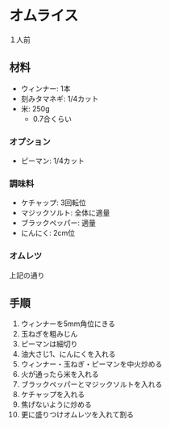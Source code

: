 # オムライス

１人前

## 材料

* ウィンナー: 1本
* 刻みタマネギ: 1/4カット
* 米: 250g
    * 0.7合くらい

### オプション

* ピーマン: 1/4カット

### 調味料

* ケチャップ: 3回転位
* マジックソルト: 全体に適量
* ブラックペッパー: 適量
* にんにく: 2cm位

### オムレツ

上記の通り

## 手順

1. ウィンナーを5mm角位にきる
1. 玉ねぎを粗みじん
1. ピーマンは細切り
1. 油大さじ1、にんにくを入れる
1. ウィンナー・玉ねぎ・ピーマンを中火炒める
1. 火が通ったら米を入れる
1. ブラックペッパーとマジックソルトを入れる
1. ケチャップを入れる
1. 焦げないように炒める
1. 更に盛りつけオムレツを入れて割る
